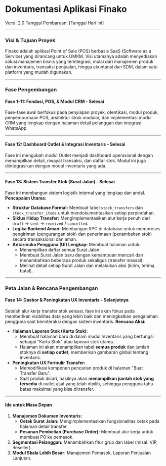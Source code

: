 # Dokumentasi Aplikasi Finako

Versi: 2.0
Tanggal Pembaruan: [Tanggal Hari Ini]

---

### **Visi & Tujuan Proyek**

Finako adalah aplikasi Point of Sale (POS) berbasis SaaS (Software as a Service) yang dirancang untuk UMKM. Visi utamanya adalah menyediakan solusi manajemen bisnis yang terintegrasi, mulai dari manajemen produk dan inventaris, transaksi penjualan, hingga akuntansi dan SDM, dalam satu platform yang mudah digunakan.

---

### **Fase Pengembangan**

#### **Fase 1-11: Fondasi, POS, & Modul CRM - Selesai**
Fase-fase awal berfokus pada penyiapan proyek, otentikasi, modul produk, penyempurnaan POS, arsitektur struk modular, dan implementasi modul CRM yang lengkap dengan halaman detail pelanggan dan integrasi WhatsApp.

---

#### **Fase 12: Dashboard Outlet & Integrasi Inventaris - Selesai**
Fase ini mengubah modul Outlet menjadi dashboard operasional dengan menampilkan detail, riwayat transaksi, dan daftar stok. Modul ini juga diintegrasikan dengan modul inventaris yang ada.

---

#### **Fase 13: Sistem Transfer Stok (Surat Jalan) - Selesai**
Fase ini membangun sistem logistik internal yang lengkap dan andal.
**Pencapaian Utama:**
- **Struktur Database Formal:** Membuat tabel `stock_transfers` dan `stock_transfer_items` untuk mendokumentasikan setiap perpindahan.
- **Siklus Hidup Transfer:** Mengimplementasikan alur kerja penuh dari `draft` -> `sent` -> `received` / `cancelled`.
- **Logika Backend Aman:** Membangun RPC di database untuk memproses pengiriman (pengurangan stok) dan penerimaan (penambahan stok) secara transaksional dan aman.
- **Antarmuka Pengguna (UI) Lengkap:** Membuat halaman untuk:
    - Menampilkan daftar semua Surat Jalan.
    - Membuat Surat Jalan baru dengan kemampuan mencari dan menambahkan beberapa produk sekaligus (transfer massal).
    - Melihat detail setiap Surat Jalan dan melakukan aksi (kirim, terima, batal).

---

### **Peta Jalan & Rencana Pengembangan**

#### **Fase 14: Dasbor & Peningkatan UX Inventaris - Selanjutnya**
Setelah alur kerja transfer stok selesai, fase ini akan fokus pada memberikan visibilitas data yang lebih baik dan meningkatkan pengalaman pengguna saat berinteraksi dengan sistem inventaris.
**Rencana Aksi:**
- **Halaman Laporan Stok (Kartu Stok):**
    - Membuat halaman baru di dalam modul Inventaris yang berfungsi sebagai "Kartu Stok" atau laporan stok utama.
    - Halaman ini akan menampilkan tabel **semua produk** dan jumlah stoknya di **setiap outlet**, memberikan gambaran global tentang inventaris.
- **Peningkatan UX Formulir Transfer:**
    - Memodifikasi komponen pencarian produk di halaman "Buat Transfer Baru".
    - Saat produk dicari, hasilnya akan **menampilkan jumlah stok yang tersedia** di outlet asal yang telah dipilih, sehingga pengguna tahu batas maksimal yang bisa ditransfer.

---

#### **Ide untuk Masa Depan**

1.  **Manajemen Dokumen Inventaris:**
    - **Cetak Surat Jalan:** Mengimplementasikan fungsionalitas cetak pada halaman detail transfer.
    - **Pesanan Pembelian (Purchase Order):** Membuat alur kerja untuk membuat PO ke pemasok.
2.  **Segmentasi Pelanggan:** Menambahkan fitur grup dan label (misal: VIP, Reseller).
3.  **Modul Skala Lebih Besar:** Manajemen Pemasok, Laporan Penjualan Lanjutan.

